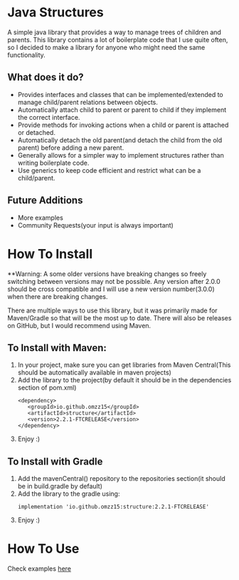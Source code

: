 # Java Structures

A simple java library that provides a way to manage trees of children and parents. This library contains a lot of boilerplate code that I use quite often, so I decided to make a library for anyone who might need the same functionality.

## What does it do?
- Provides interfaces and classes that can be implemented/extended to manage child/parent relations between objects.
- Automatically attach child to parent or parent to child if they implement the correct interface.
- Provide methods for invoking actions when a child or parent is attached or detached.
- Automatically detach the old parent(and detach the child from the old parent) before adding a new parent.
- Generally allows for a simpler way to implement structures rather than writing boilerplate code.
- Use generics to keep code efficient and restrict what can be a child/parent.

## Future Additions
- More examples
- Community Requests(your input is always important)

# How To Install
**Warning: A some older versions have breaking changes so freely switching between versions may not be possible. Any version after 2.0.0 should be cross compatible and I will use a new version number(3.0.0) when there are breaking changes.

There are multiple ways to use this library, but it was primarily made for Maven/Gradle so that will be the most up to date. There will also be releases on GitHub, but I would recommend using Maven.

## To Install with Maven:
1. In your project, make sure you can get libraries from Maven Central(This should be automatically available in maven projects)
2. Add the library to the project(by default it should be in the dependencies section of pom.xml)
   ```
   <dependency>
      <groupId>io.github.omzz15</groupId>
      <artifactId>structure</artifactId>
      <version>2.2.1-FTCRELEASE</version>
   </dependency>
   ```
3. Enjoy :)

## To Install with Gradle
1. Add the mavenCentral() repository to the repositories section(it should be in build.gradle by default)
2. Add the library to the gradle using:
    ```
    implementation 'io.github.omzz15:structure:2.2.1-FTCRELEASE'
    ```
3. Enjoy :)

# How To Use
Check examples [here](./src/test/java/examples)

